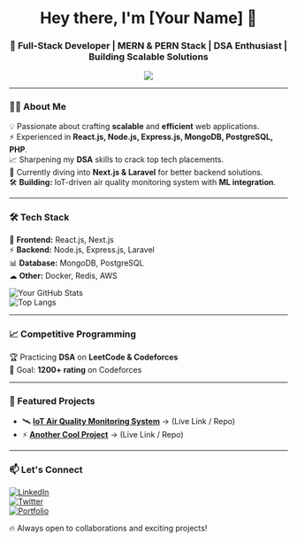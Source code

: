 <h1 align="center">Hey there, I'm [Your Name] 👋</h1>
<h3 align="center">🚀 Full-Stack Developer | MERN & PERN Stack | DSA Enthusiast | Building Scalable Solutions</h3>

<p align="center">
  <img src="https://readme-typing-svg.herokuapp.com?font=Fira+Code&pause=1000&color=F7B93E&width=435&lines=Code.+Build.+Innovate." />
</p>

---

### 👨‍💻 About Me  
💡 Passionate about crafting **scalable** and **efficient** web applications.  
⚡ Experienced in **React.js, Node.js, Express.js, MongoDB, PostgreSQL, PHP**.  
📈 Sharpening my **DSA** skills to crack top tech placements.  
🌱 Currently diving into **Next.js & Laravel** for better backend solutions.  
🛠️ **Building:** IoT-driven air quality monitoring system with **ML integration**.  

---

### 🛠️ Tech Stack  
🚀 **Frontend:** React.js, Next.js  
⚡ **Backend:** Node.js, Express.js, Laravel  
📊 **Database:** MongoDB, PostgreSQL  
☁ **Other:** Docker, Redis, AWS  

![Your GitHub Stats](https://github-readme-stats.vercel.app/api?username=your-github-username&show_icons=true&theme=tokyonight)  
![Top Langs](https://github-readme-stats.vercel.app/api/top-langs/?username=your-github-username&layout=compact&theme=tokyonight)  

---

### 📈 Competitive Programming  
🏆 Practicing **DSA** on **LeetCode & Codeforces**  
🎯 Goal: **1200+ rating** on Codeforces  

---

### 🚀 Featured Projects  
- 🛰 **[IoT Air Quality Monitoring System](#)** → (Live Link / Repo)  
- ⚡ **[Another Cool Project](#)** → (Live Link / Repo)  

---

### 📫 Let's Connect  
[![LinkedIn](https://img.shields.io/badge/LinkedIn-blue?style=for-the-badge&logo=linkedin)](your-linkedin-link)  
[![Twitter](https://img.shields.io/badge/Twitter-blue?style=for-the-badge&logo=twitter)](your-twitter-link)  
[![Portfolio](https://img.shields.io/badge/Portfolio-%23FF5722?style=for-the-badge&logo=google-chrome&logoColor=white)](your-portfolio-link)  

🔥 Always open to collaborations and exciting projects!  
